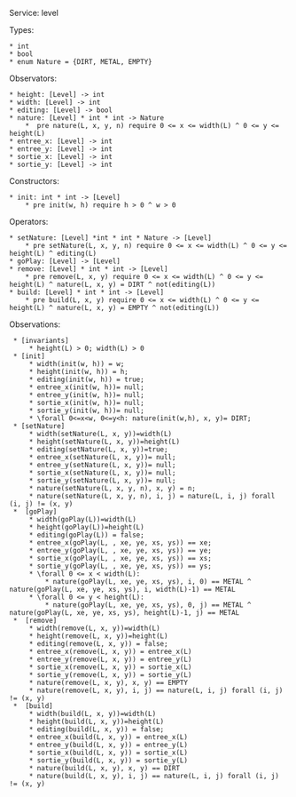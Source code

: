 Service: level

Types: 

	* int
	* bool
	* enum Nature = {DIRT, METAL, EMPTY}
	
Observators:

	* height: [Level] -> int
	* width: [Level] -> int
	* editing: [Level] -> bool
	* nature: [Level] * int * int -> Nature
		*  pre nature(L, x, y, n) require 0 <= x <= width(L) ^ 0 <= y <= height(L)
	* entree_x: [Level] -> int
	* entree_y: [Level] -> int
	* sortie_x: [Level] -> int
	* sortie_y: [Level] -> int

Constructors:

	* init: int * int -> [Level]
		* pre init(w, h) require h > 0 ^ w > 0

Operators:

	* setNature: [Level] *int * int * Nature -> [Level]
		* pre setNature(L, x, y, n) require 0 <= x <= width(L) ^ 0 <= y <= height(L) ^ editing(L)
	* goPlay: [Level] -> [Level]
	* remove: [Level] * int * int -> [Level]
		* pre remove(L, x, y) require 0 <= x <= width(L) ^ 0 <= y <= height(L) ^ nature(L, x, y) = DIRT ^ not(editing(L))
	* build: [Level] * int * int -> [Level]
		* pre build(L, x, y) require 0 <= x <= width(L) ^ 0 <= y <= height(L) ^ nature(L, x, y) = EMPTY ^ not(editing(L))
	
Observations:

	 * [invariants]
		 * height(L) > 0; width(L) > 0
	 * [init]
		 * width(init(w, h)) = w;
		 * height(init(w, h)) = h;
	 	 * editing(init(w, h)) = true;
	 	 * entree_x(init(w, h))= null;
	 	 * entree_y(init(w, h))= null;
	 	 * sortie_x(init(w, h))= null;
	 	 * sortie_y(init(w, h))= null;
	 	 * \forall 0<=x<w, 0<=y<h: nature(init(w,h), x, y)= DIRT;
	 * [setNature]
		 * width(setNature(L, x, y))=width(L)
		 * height(setNature(L, x, y))=height(L)
		 * editing(setNature(L, x, y))=true;
		 * entree_x(setNature(L, x, y))= null;
		 * entree_y(setNature(L, x, y))= null;
		 * sortie_x(setNature(L, x, y))= null;
		 * sortie_y(setNature(L, x, y))= null;
		 * nature(setNature(L, x, y, n), x, y) = n;
		 * nature(setNature(L, x, y, n), i, j) = nature(L, i, j) forall (i, j) != (x, y)
	 *  [goPlay]
		 * width(goPlay(L))=width(L)
		 * height(goPlay(L))=height(L)
		 * editing(goPlay(L)) = false;
		 * entree_x(goPlay(L, , xe, ye, xs, ys)) == xe;
		 * entree_y(goPlay(L, , xe, ye, xs, ys)) == ye;
		 * sortie_x(goPlay(L, , xe, ye, xs, ys)) == xs;
		 * sortie_y(goPlay(L, , xe, ye, xs, ys)) == ys;
		 * \forall 0 <= x < width(L): 
			 * nature(goPlay(L, xe, ye, xs, ys), i, 0) == METAL ^ nature(goPlay(L, xe, ye, xs, ys), i, width(L)-1) == METAL
		 * \forall 0 <= y < height(L):
			 * nature(goPlay(L, xe, ye, xs, ys), 0, j) == METAL ^ nature(goPlay(L, xe, ye, xs, ys), height(L)-1, j) == METAL
	 *  [remove]
		 * width(remove(L, x, y))=width(L)
		 * height(remove(L, x, y))=height(L)
		 * editing(remove(L, x, y)) = false;
		 * entree_x(remove(L, x, y)) = entree_x(L)
		 * entree_y(remove(L, x, y)) = entree_y(L)
		 * sortie_x(remove(L, x, y)) = sortie_x(L)
		 * sortie_y(remove(L, x, y)) = sortie_y(L)
		 * nature(remove(L, x, y), x, y) == EMPTY
		 * nature(remove(L, x, y), i, j) == nature(L, i, j) forall (i, j) != (x, y)
	 *  [build]
		 * width(build(L, x, y))=width(L)
		 * height(build(L, x, y))=height(L)
		 * editing(build(L, x, y)) = false;
		 * entree_x(build(L, x, y)) = entree_x(L)
		 * entree_y(build(L, x, y)) = entree_y(L)
		 * sortie_x(build(L, x, y)) = sortie_x(L)
		 * sortie_y(build(L, x, y)) = sortie_y(L)
		 * nature(build(L, x, y), x, y) == DIRT
		 * nature(build(L, x, y), i, j) == nature(L, i, j) forall (i, j) != (x, y)
